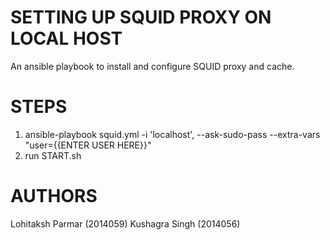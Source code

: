 SETTING UP SQUID PROXY ON LOCAL HOST
====================================

An ansible playbook to install and configure SQUID proxy and cache.

STEPS
=====
1. ansible-playbook squid.yml -i 'localhost', --ask-sudo-pass --extra-vars "user={{ENTER USER HERE}}"
2. run START.sh

AUTHORS
=======
Lohitaksh Parmar (2014059)
Kushagra Singh (2014056)